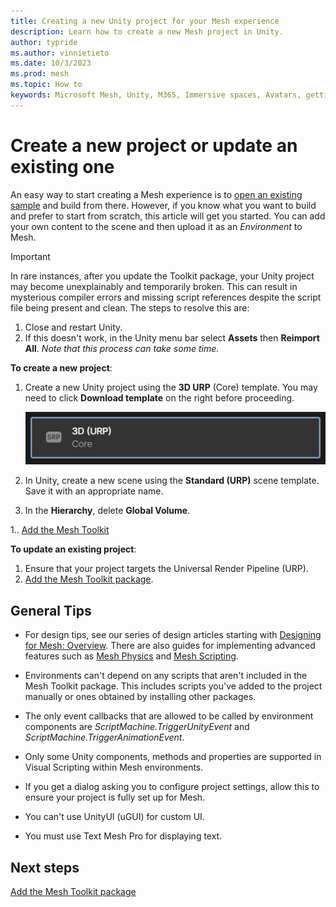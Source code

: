 ```yaml
---
title: Creating a new Unity project for your Mesh experience
description: Learn how to create a new Mesh project in Unity.
author: typride
ms.author: vinnietieto
ms.date: 10/3/2023
ms.prod: mesh
ms.topic: How to
keywords: Microsoft Mesh, Unity, M365, Immersive spaces, Avatars, getting started, documentation, features
---
```


# Create a new project or update an existing one

An easy way to start creating a Mesh experience is to [open an existing sample](../getting-started/choose-your-journey.md) and build from there. However, if you know what you want to build and prefer to start from scratch, this article will get you started. You can add your own content to the scene and then upload it as an *Environment* to Mesh.

> [!IMPORTANT]
> In rare instances, after you update the Toolkit package, your Unity project may become unexplainably and temporarily broken. This can result in mysterious compiler errors and missing script references despite the script file being present and clean. The steps to resolve this are:
> 1. Close and restart Unity.
> 1. If this doesn't work, in the Unity menu bar select **Assets** then **Reimport All**. *Note that this process can take some time.*

**To create a new project**:

1. Create a new Unity project using the **3D URP** (Core) template.  You may need to click **Download template** on the right before proceeding.

    ![A screenshot of the 3D URP Core template option when you create a new Unity project.](../../media/get-started-developing-mesh/image008.png)

1. In Unity, create a new scene using the **Standard (URP)** scene
    template. Save it with an appropriate name.

1. In the **Hierarchy**, delete **Global Volume**.

1.. [Add the Mesh Toolkit](../build-your-basic-environment/add-the-mesh-toolkit-package.md)


**To update an existing project**:

1. Ensure that your project targets the Universal Render Pipeline (URP).
1. [Add the Mesh Toolkit package](add-the-mesh-toolkit-package.md).

## General Tips

- For design tips, see our series of design articles starting with [Designing for Mesh: Overview](../../develop/design/overview.md). There are also guides for implementing advanced features such as [Mesh Physics](../../develop/enhance-your-environment/physics-interactions.md) and [Mesh Scripting](../../develop/script-your-scene-logic/mesh-scripting-overview.md).

- Environments can't depend on any scripts that aren't included in the Mesh Toolkit package. This includes scripts you've added to the project manually or ones obtained by installing other packages.

- The only event callbacks that are allowed to be called by environment components are _ScriptMachine.TriggerUnityEvent_ and _ScriptMachine.TriggerAnimationEvent_.

- Only some Unity components, methods and properties are supported in Visual Scripting within Mesh environments.

- If you get a dialog asking you to configure project settings, allow this to ensure your project is fully set up for Mesh.

- You can't use UnityUI (uGUI) for custom UI.

- You must use Text Mesh Pro for displaying text.

## Next steps

[Add the Mesh Toolkit package](add-the-mesh-toolkit-package.md)
